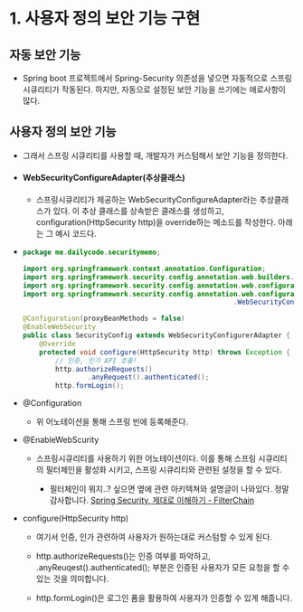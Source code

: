 # 1. 사용자 정의 보안 기능 구현

## 자동 보안 기능

- Spring boot 프로젝트에서 Spring-Security 의존성을 넣으면 자동적으로 스프링 시큐리티가 작동된다. 하지만, 자동으로 설정된 보안 기능을 쓰기에는 애로사항이 많다.

## 사용자 정의 보안 기능

- 그래서 스프링 시큐리티를 사용할 때, 개발자가 커스텀해서 보안 기능을 정의한다.

- #### WebSecurityConfigureAdapter(추상클래스)
  
  - 스프링시큐리티가 제공하는 WebSecurityConfigureAdapter라는 추상클래스가 있다. 이 추상 클래스를 상속받은 클래스를 생성하고, configuration(HttpSecurity http)을 override하는 메소드를 작성한다. 아래는 그 예시 코드다.

- ```java
  package me.dailycode.securitymemo;
  
  import org.springframework.context.annotation.Configuration;
  import org.springframework.security.config.annotation.web.builders.HttpSecurity;
  import org.springframework.security.config.annotation.web.configuration.EnableWebSecurity;
  import org.springframework.security.config.annotation.web.configuration
                                                      .WebSecurityConfigurerAdapter;
  
  @Configuration(proxyBeanMethods = false)
  @EnableWebSecurity
  public class SecurityConfig extends WebSecurityConfigurerAdapter {
      @Override
      protected void configure(HttpSecurity http) throws Exception {
          // 인증, 인가 API 호출!
          http.authorizeRequests()
                  .anyRequest().authenticated();
          http.formLogin();
  ```

- @Configuration
  
  - 위 어노테이션을 통해 스프링 빈에 등록해준다.

- @EnableWebScurity 
  
  - 스프링시큐리티를 사용하기 위한 어노테이션이다. 이를 통해 스프링 시큐리티의 필터체인을 활성화 시키고, 스프링 시큐리티와 관련된 설정을 할 수 있다. 
    
    - 필터체인이 뭐지..? 싶으면 옆에 관련 아키텍쳐와 설명글이 나와있다. 정말 감사합니다.  [Spring Security, 제대로 이해하기 - FilterChain](https://gngsn.tistory.com/160)

- configure(HttpSecurity http)
  
  - 여기서 인증, 인가 관련하여 사용자가 원하는대로 커스텀할 수 있게 된다.
  
  - http.authorizeRequests()는 인증 여부를 파악하고, .anyReuqest().authenticated();  부분은 인증된 사용자가 모든 요청을 할 수 있는 것을 의미합니다.
  
  - http.formLogin()은 로그인 폼을 활용하여 사용자가 인증할 수 있게 해줍니다.
